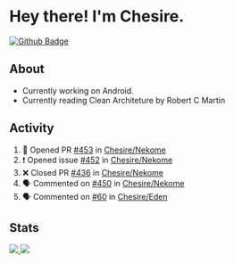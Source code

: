 # Hey there! I'm Chesire.

[![Github Badge](https://img.shields.io/badge/-Github-000?style=flat-square&logo=Github&logoColor=white&link=https://github.com/chesire)](https://github.com/chesire)

## About

<!-- Uses https://github.com/Chesire/natemoo-re -->
* Currently working on Android.
* Currently reading Clean Architeture by Robert C Martin
<!--
* Currently listening to: 
<a href="https://natemoo-re-iirbxe7wf.vercel.app/now-playing?open">
    <img src="https://natemoo-re-iirbxe7wf.vercel.app/now-playing" width="256" height="64" alt="Now Playing">
</a>  
-->

## Activity

<!-- Uses https://github.com/jamesgeorge007/github-activity-readme -->
<!--START_SECTION:activity-->
1. 💪 Opened PR [#453](https://github.com/Chesire/Nekome/pull/453) in [Chesire/Nekome](https://github.com/Chesire/Nekome)
2. ❗️ Opened issue [#452](https://github.com/Chesire/Nekome/issues/452) in [Chesire/Nekome](https://github.com/Chesire/Nekome)
3. ❌ Closed PR [#436](https://github.com/Chesire/Nekome/pull/436) in [Chesire/Nekome](https://github.com/Chesire/Nekome)
4. 🗣 Commented on [#450](https://github.com/Chesire/Nekome/issues/450) in [Chesire/Nekome](https://github.com/Chesire/Nekome)
5. 🗣 Commented on [#60](https://github.com/Chesire/Eden/issues/60) in [Chesire/Eden](https://github.com/Chesire/Eden)
<!--END_SECTION:activity-->

## Stats

<a href="https://github-readme-stats.vercel.app/api/top-langs/?username=chesire&theme=tokyonight">
    <img src="https://github-readme-stats.vercel.app/api/top-langs/?username=chesire&layout=compact&theme=tokyonight" >
</a>
<a href="https://github-readme-stats.vercel.app/api?username=chesire&show_icons=true&theme=tokyonight">
    <img src="https://github-readme-stats.vercel.app/api?username=chesire&show_icons=true&theme=tokyonight" >
</a>  
